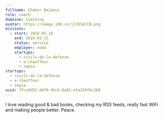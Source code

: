 ```yaml
---
fullname: Chaker Bejaoui
role: coach
domaine: Coaching
avatar: https://image.ibb.co/jJrbSd/CB.png
missions:
  - start: 2018-05-18
    end: 2019-03-15
    status: service
    employer: numa
    startups:
      - civils-de-la-defense
      - e-chauffeur
      - sepia
startups:
  - civils-de-la-defense
  - e-chauffeur
  - sepia
uuid: 7fcc6d52-d4f0-45cb-8a81-e5a259fbc268
---
```

I love reading good & bad books, checking my RSS feeds, really fast WiFi and making people better. Peace.